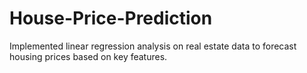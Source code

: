 # House-Price-Prediction
Implemented linear regression analysis on real estate data to forecast housing prices based on key features.
